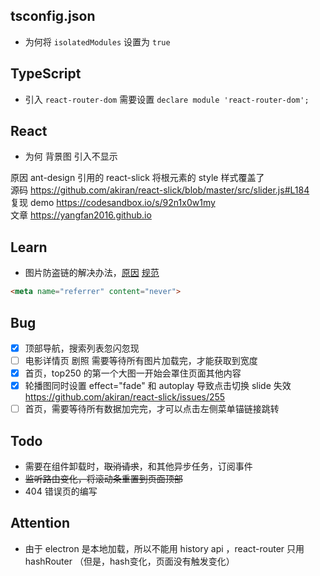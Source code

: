 ## tsconfig.json

- 为何将 `isolatedModules` 设置为 `true`  


## TypeScript

- 引入 `react-router-dom` 需要设置 `declare module 'react-router-dom';`

## React

- 为何 背景图 引入不显示   

原因 ant-design 引用的 react-slick 将根元素的 style 样式覆盖了   
源码 https://github.com/akiran/react-slick/blob/master/src/slider.js#L184  
复现 demo https://codesandbox.io/s/92n1x0w1my  
文章 https://yangfan2016.github.io


## Learn
- 图片防盗链的解决办法，[原因](https://www.cnblogs.com/liuxiaopi/p/8084896.html) [规范](https://html.spec.whatwg.org/multipage/semantics.html#meta-referrer)

```html
<meta name="referrer" content="never">
```

## Bug

- [x] 顶部导航，搜索列表忽闪忽现
- [ ] 电影详情页 剧照 需要等待所有图片加载完，才能获取到宽度
- [x] 首页，top250 的第一个大图一开始会罩住页面其他内容
- [x] 轮播图同时设置 effect="fade" 和 autoplay 导致点击切换 slide 失效 https://github.com/akiran/react-slick/issues/255
- [ ] 首页，需要等待所有数据加完完，才可以点击左侧菜单锚链接跳转

## Todo

- 需要在组件卸载时，~~取消请求~~，和其他异步任务，订阅事件
- ~~监听路由变化，将滚动条重置到页面顶部~~
- 404 错误页的编写


## Attention

- 由于 electron 是本地加载，所以不能用 history api
，react-router 只用 hashRouter （但是，hash变化，页面没有触发变化）

